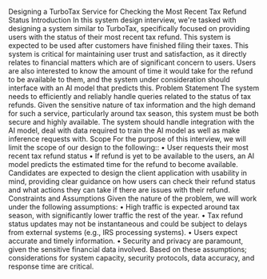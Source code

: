 Designing a TurboTax Service for Checking the Most Recent Tax Refund Status
Introduction
In this system design interview, we're tasked with designing a system similar to TurboTax, specifically focused
on providing users with the status of their most recent tax refund. This system is expected to be used after
customers have finished filing their taxes. This system is critical for maintaining user trust and satisfaction, as
it directly relates to financial matters which are of significant concern to users. Users are also interested to
know the amount of time it would take for the refund to be available to them, and the system under
consideration should interface with an AI model that predicts this.
Problem Statement
The system needs to efficiently and reliably handle queries related to the status of tax refunds. Given the
sensitive nature of tax information and the high demand for such a service, particularly around tax season,
this system must be both secure and highly available. The system should handle integration with the AI
model, deal with data required to train the AI model as well as make inference requests with.
Scope
For the purpose of this interview, we will limit the scope of our design to the following::
• User requests their most recent tax refund status
• If refund is yet to be available to the users, an AI model predicts the estimated time for the refund to
become available.
Candidates are expected to design the client application with usability in mind, providing clear guidance on
how users can check their refund status and what actions they can take if there are issues with their refund.
Constraints and Assumptions
Given the nature of the problem, we will work under the following assumptions:
• High traffic is expected around tax season, with significantly lower traffic the rest of the year.
• Tax refund status updates may not be instantaneous and could be subject to delays from external
systems (e.g., IRS processing systems).
• Users expect accurate and timely information.
• Security and privacy are paramount, given the sensitive financial data involved.
Based on these assumptions; considerations for system capacity, security protocols, data accuracy, and
response time are critical.


